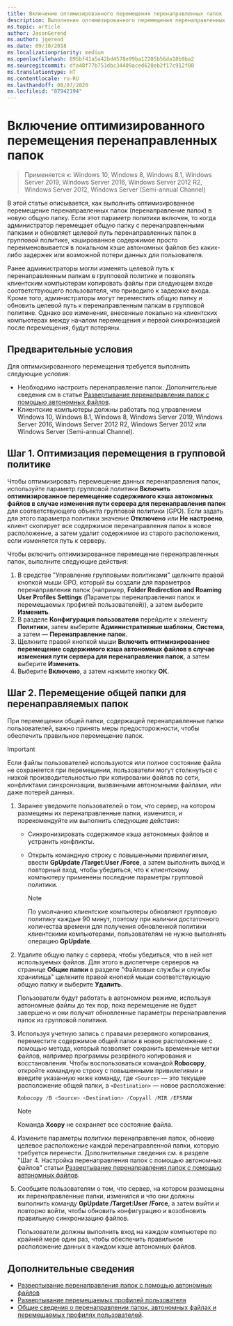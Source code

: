 ```yaml
---
title: Включение оптимизированного перемещения перенаправленных папок
description: Выполнение оптимизированного перемещения перенаправленных папок в новую общую папку.
ms.topic: article
author: JasonGerend
ms.author: jgerend
ms.date: 09/10/2018
ms.localizationpriority: medium
ms.openlocfilehash: 895bf41a5a42bd4578e99ba12205b56da18b9ba2
ms.sourcegitcommit: dfa48f77b751dbc34409aced628eb2f17c912f08
ms.translationtype: HT
ms.contentlocale: ru-RU
ms.lasthandoff: 08/07/2020
ms.locfileid: "87942194"
---
```

# <a name="enable-optimized-moves-of-redirected-folders"></a>Включение оптимизированного перемещения перенаправленных папок

>Применяется к: Windows 10, Windows 8, Windows 8.1, Windows Server 2019, Windows Server 2016, Windows Server 2012 R2, Windows Server 2012, Windows Server (Semi-annual Channel)

В этой статье описывается, как выполнить оптимизированное перемещение перенаправленных папок (перенаправление папок) в новую общую папку. Если этот параметр политики включен, то когда администратор перемещает общую папку с перенаправленными папками и обновляет целевой путь перенаправленных папок в групповой политике, кэшированное содержимое просто переименовывается в локальном кэше автономных файлов без каких-либо задержек или возможной потери данных для пользователя.

Ранее администраторы могли изменять целевой путь к перенаправленным папкам в групповой политике и позволять клиентским компьютерам копировать файлы при следующем входе соответствующего пользователя, что приводило к задержке входа. Кроме того, администраторы могут переместить общую папку и обновить целевой путь к перенаправленным папкам в групповой политике. Однако все изменения, внесенные локально на клиентских компьютерах между началом перемещения и первой синхронизацией после перемещения, будут потеряны.

## <a name="prerequisites"></a>Предварительные условия

Для оптимизированного перемещения требуется выполнить следующие условия:

- Необходимо настроить перенаправление папок. Дополнительные сведения см в статье [Развертывание перенаправления папок с помощью автономных файлов](deploy-folder-redirection.md).
- Клиентские компьютеры должны работать под управлением Windows 10, Windows 8.1, Windows 8, Windows Server 2019, Windows Server 2016, Windows Server 2012 R2, Windows Server 2012 или Windows Server (Semi-annual Channel).

## <a name="step-1-enable-optimized-move-in-group-policy"></a>Шаг 1. Оптимизация перемещения в групповой политике

Чтобы оптимизировать перемещение данных перенаправления папок, используйте параметр групповой политики **Включить оптимизированное перемещение содержимого кэша автономных файлов в случае изменения пути сервера для перенаправления папок** для соответствующего объекта групповой политики (GPO). Если задать для этого параметра политики значение **Отключено** или **Не настроено**, клиент скопирует все содержимое перенаправления папок в новое расположение, а затем удалит содержимое из старого расположения, если изменяется путь к серверу.

Чтобы включить оптимизированное перемещение перенаправленных папок, выполните следующие действия:

1. В средстве "Управление групповыми политиками" щелкните правой кнопкой мыши GPO, который вы создали для параметров перенаправления папок (например, **Folder Redirection and Roaming User Profiles Settings** (Параметры перенаправления папок и перемещаемых профилей пользователей)), а затем выберите **Изменить**.
2. В разделе **Конфигурация пользователя** перейдите к элементу **Политики**, затем выберите **Административные шаблоны**, **Система**, а затем — **Перенаправление папок**.
3. Щелкните правой кнопкой мыши **Включить оптимизированное перемещение содержимого кэша автономных файлов в случае изменения пути сервера для перенаправления папок**, а затем выберите **Изменить**.
4. Выберите **Включено**, а затем нажмите кнопку **ОК**.

## <a name="step-2-relocate-the-file-share-for-redirected-folders"></a>Шаг 2. Перемещение общей папки для перенаправляемых папок

При перемещении общей папки, содержащей перенаправленные папки пользователей, важно принять меры предосторожности, чтобы обеспечить правильное перемещение папок.

>[!IMPORTANT]
>Если файлы пользователей используются или полное состояние файла не сохраняется при перемещении, пользователи могут столкнуться с низкой производительностью при копировании файлов по сети, конфликтами синхронизации, вызванными автономными файлами, или даже потерей данных.

1. Заранее уведомите пользователей о том, что сервер, на котором размещены их перенаправленные папки, изменится, и порекомендуйте им выполнить следующие действия:

      - Синхронизировать содержимое кэша автономных файлов и устранить конфликты.
      - Открыть командную строку с повышенными привилегиями, ввести **GpUpdate /Target:User /Force**, а затем выполнить выход и повторный вход, чтобы убедиться, что к клиентскому компьютеру применены последние параметры групповой политики.

        >[!NOTE]
        >По умолчанию клиентские компьютеры обновляют групповую политику каждые 90 минут, поэтому при наличии достаточного количества времени для получения обновленной политики клиентскими компьютерами, пользователям не нужно выполнять операцию **GpUpdate**.
2. Удалите общую папку с сервера, чтобы убедиться, что в ней нет используемых файлов. Для этого в диспетчере серверов на странице **Общие папки** в разделе "Файловые службы и службы хранилища" щелкните правой кнопкой мыши соответствующую общую папку и выберите **Удалить**.

    Пользователи будут работать в автономном режиме, используя автономные файлы до тех пор, пока перемещение не будет завершено и они получат обновленные параметры перенаправления папок из групповой политики.

3. Используя учетную запись с правами резервного копирования, переместите содержимое общей папки в новое расположение с помощью метода, который позволяет сохранить временные метки файлов, например программы резервного копирования и восстановления. Чтобы воспользоваться командой **Robocopy**, откройте командную строку с повышенными привилегиями и введите указанную ниже команду, где ```<Source>``` — это текущее расположение общей папки, а ```<Destination>``` — новое расположение:

    ```PowerShell
    Robocopy /B <Source> <Destination> /Copyall /MIR /EFSRAW
    ```

    >[!NOTE]
    >Команда **Xcopy** не сохраняет все состояние файла.
4. Измените параметры политики перенаправления папок, обновив целевое расположение каждой перенаправленной папки, которую требуется перенести. Дополнительные сведения см. в разделе "Шаг 4. Настройка перенаправления папок с помощью автономных файлов" статьи [Развертывание перенаправления папок с помощью автономных файлов](deploy-folder-redirection.md).
5. Сообщите пользователям о том, что сервер, на котором размещены их перенаправленные папки, изменился и что они должны выполнить команду **GpUpdate /Target:User /Force**, а затем выйти и повторно войти, чтобы обновить конфигурацию и возобновить правильную синхронизацию файлов.

    Пользователи должны выполнить вход на каждом компьютере по крайней мере один раз, чтобы обеспечить правильное расположение данных в каждом кэше автономных файлов.

## <a name="more-information"></a>Дополнительные сведения

* [Развертывание перенаправления папок с помощью автономных файлов](deploy-folder-redirection.md)
* [Развертывание перемещаемых профилей пользователя](deploy-roaming-user-profiles.md)
* [Общие сведения о перенаправлении папок, автономных файлах и перемещаемых профилях пользователей](folder-redirection-rup-overview.md).